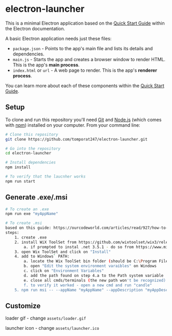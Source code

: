 # electron-launcher

This is a minimal Electron application based on the [Quick Start Guide](https://electronjs.org/docs/tutorial/quick-start) within the Electron documentation.

A basic Electron application needs just these files:

- `package.json` - Points to the app's main file and lists its details and dependencies.
- `main.js` - Starts the app and creates a browser window to render HTML. This is the app's **main process**.
- `index.html` or `url` - A web page to render. This is the app's **renderer process**.

You can learn more about each of these components within the [Quick Start Guide](https://electronjs.org/docs/tutorial/quick-start).

## Setup

To clone and run this repository you'll need [Git](https://git-scm.com) and [Node.js](https://nodejs.org/en/download/) (which comes with [npm](http://npmjs.com)) installed on your computer. From your command line:

```bash
# Clone this repository
git clone https://github.com/tomporat247/electron-launcher.git

# Go into the repository
cd electron-launcher

# Install dependencies
npm install

# To verify that the laucnher works
npm run start
```

## Generate .exe/.msi

```bash
# To create an .exe
npm run exe "myAppName"

# To create .msi
based on this guide: https://ourcodeworld.com/articles/read/927/how-to-create-a-msi-installer-in-windows-for-an-electron-framework-application
steps:
    1. create .exe
    2. install WiX ToolSet from https://github.com/wixtoolset/wix3/releases (.exe file)
        a. if prompted to instal .net 3.5.1 - do so from https://www.microsoft.com/en-us/download/details.aspx?id=22
    3. open Wix ToolSet and click on "Install"
    4. add to Windows` PATH:
        a. locate the Wix ToolSet bin folder (should be C:\Program Files (x86)\WiX Toolset v3.11\bin)
        b. open "Edit the system environment varaibles" on Windows
        c. click on "Environment Variables"
        d. add the path found on step 4.a to the Path system variable
        e. close all cmds/terminals (the new path won't be recognized)
        f. to verify it worked - open a new cmd and run "candle"
    5. npm run msi -- --appName "myAppName" --appDescription "myAppDescription" --appManufacturer "myTeam" --appVersion "appVersion"
```

## Customize
loader gif - change `assets/loader.gif`

launcher icon - change `assets/launcher.ico`
